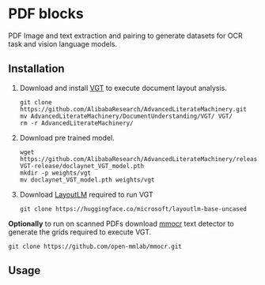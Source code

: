# PDF blocks #
PDF Image and text extraction and pairing to generate datasets for OCR task and vision language models.

## Installation ##

1. Download and install [VGT](https://github.com/AlibabaResearch/AdvancedLiterateMachinery/tree/main/DocumentUnderstanding/VGT) to execute document layout analysis. 
    ```angular2html
    git clone https://github.com/AlibabaResearch/AdvancedLiterateMachinery.git
    mv AdvancedLiterateMachinery/DocumentUnderstanding/VGT/ VGT/
    rm -r AdvancedLiterateMachinery/
    ```

2. Download pre trained model.
    ```angular2html
    wget https://github.com/AlibabaResearch/AdvancedLiterateMachinery/releases/download/v1.3.0-VGT-release/doclaynet_VGT_model.pth
    mkdir -p weights/vgt
    mv doclaynet_VGT_model.pth weights/vgt
    ```



3. Download [LayoutLM](https://huggingface.co/microsoft/layoutlm-base-uncased) required to run VGT
    ```angular2html
    git clone https://huggingface.co/microsoft/layoutlm-base-uncased
    ```

<b>Optionally</b> to run on scanned PDFs download [mmocr](https://github.com/open-mmlab/mmocr) text detector to generate the grids required to execute VGT.            
```angular2html
git clone https://github.com/open-mmlab/mmocr.git
```

## Usage ##